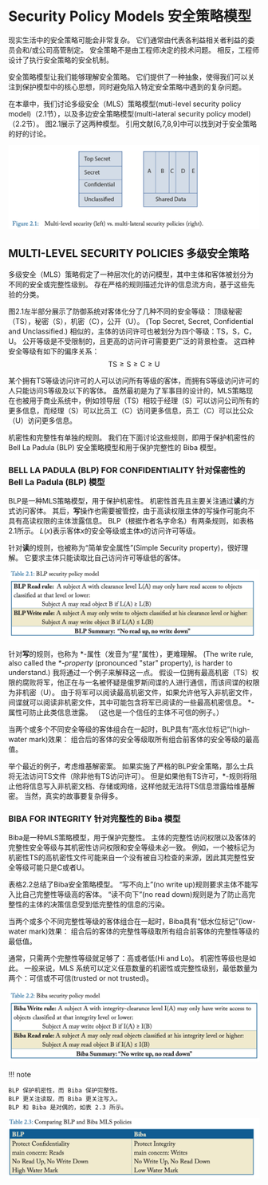 # Security Policy Models 安全策略模型

现实生活中的安全策略可能会非常复杂。
它们通常由代表各利益相关者利益的委员会和/或公司高管制定。
安全策略不是由工程师决定的技术问题。
相反，工程师设计了执行安全策略的安全机制。

安全策略模型让我们能够理解安全策略。
它们提供了一种抽象，使得我们可以关注到保护模型中的核心思想，同时避免陷入特定安全策略中遇到的复杂问题。

在本章中，我们讨论多级安全（MLS）策略模型(muti-level security policy model)（2.1节），以及多边安全策略模型(multi-lateral security policy model)（2.2节）。
图2.1展示了这两种模型。
引用文献[6,7,8,9]中可以找到对于安全策略的好的讨论。

![f2-1](./pic/f2-1.png)

## MULTI-LEVEL SECURITY POLICIES 多级安全策略

多级安全（MLS）策略假定了一种层次化的访问模型，其中主体和客体被划分为不同的安全或完整性级别。
存在严格的规则描述允许的信息流方向，基于这些先验的分类。

图2.1左半部分展示了防御系统对客体化分了几种不同的安全等级：
顶级秘密（TS），秘密（S），机密（C），公开（U）。
(Top Secret, Secret, Confidential and Unclassified.)
相似的，主体的访问许可也被划分为四个等级：TS，S，C，U。
公开等级是不受限制的，且更高的访问许可需要更广泛的背景检查。
这四种安全等级有如下的偏序关系：
$$
\text{TS}\ge\text{S}\ge\text{C}\ge\text{U}
$$

某个拥有TS等级访问许可的人可以访问所有等级的客体，而拥有S等级访问许可的人只能访问S等级及以下的客体。
虽然最初是为了军事目的设计的，MLS策略现在也被用于商业系统中，例如领导层（TS）相较于经理（S）可以访问公司所有的更多信息，而经理（S）可以比员工（C）访问更多信息，员工（C）可以比公众（U）访问更多信息。

机密性和完整性有单独的规则。
我们在下面讨论这些规则，即用于保护机密性的 Bell La Padula (BLP) 安全策略模型和用于保护完整性的 Biba 模型。

### BELL LA PADULA (BLP) FOR CONFIDENTIALITY 针对保密性的 Bell La Padula (BLP) 模型

BLP是一种MLS策略模型，用于保护机密性。
机密性首先且主要关注通过**读**的方式访问客体。
其后，**写**操作也需要被管控，由于高读权限主体的写操作可能向不具有高读权限的主体泄露信息。
BLP（根据作者名字命名）有两条规则，如表格2.1所示。
$L(x)$表示客体$x$的安全等级或主体$x$的访问许可等级。

针对**读**的规则，也被称为“简单安全属性”(Simple Security property)，很好理解。
它要求主体只能读取比自己访问许可等级低的客体。

![t2-1](./pic/t2-1.png)

针对**写**的规则，也称为 \*-属性（发音为“星”属性），更难理解。
(The write rule, also called the *\*-property* (pronounced "star" property), is harder to understand.)
我将通过一个例子来解释这一点。
假设一位拥有最高机密（TS）权限的腐败将军，他正在与一名被怀疑是俄罗斯间谍的人进行通信，而该间谍的权限为非机密（U）。
由于将军可以阅读最高机密文件，如果允许他写入非机密文件，间谍就可以阅读非机密文件，其中可能包含将军已阅读的一些最高机密信息。
\*-属性可防止此类信息泄露。
（这也是一个信任的主体不可信的例子。）

当两个或多个不同安全等级的客体组合在一起时，BLP具有“高水位标记”(high-water mark)效果：
组合后的客体的安全等级取所有组合前客体的安全等级的最高值。

举个最近的例子，考虑维基解密案。
如果实施了严格的BLP安全策略，那么士兵将无法访问TS文件（除非他有TS访问许可）。
但是如果他有TS许可，\*-规则将阻止他将信息写入非机密文档、存储或网络，这样他就无法将TS信息泄露给维基解密。
当然，真实的故事要复杂得多。

### BIBA FOR INTEGRITY 针对完整性的 Biba 模型

Biba是一种MLS策略模型，用于保护完整性。
主体的完整性访问权限以及客体的完整性安全等级与其机密性访问权限和安全等级未必一致。
例如，一个被标记为机密性TS的高机密性文件可能来自一个没有被自习检查的来源，因此其完整性安全等级可能只是C或者U。

表格2.2总结了Biba安全策略模型。
“写不向上”(no write up)规则要求主体不能写入比自己完整性等级高的客体。
“读不向下”(no read down)规则是为了防止高完整性的主体的决策信息受到低完整性的信息的污染。

当两个或多个不同完整性等级的客体组合在一起时，Biba具有“低水位标记”(low-water mark)效果：
组合后的客体的完整性等级取所有组合前客体的完整性等级的最低值。

通常，只需两个完整性等级就足够了：高或者低(Hi and Lo)。
机密性等级也是如此。
一般来说，MLS 系统可以定义任意数量的机密性或完整性级别，最低数量为两个：可信或不可信(trusted or not trusted)。

![t2-2](./pic/t2-2.png)

!!! note

    BLP 保护机密性，而 Biba 保护完整性。
    BLP 更关注读取，而 Biba 更关注写入。
    BLP 和 Biba 是对偶的，如表 2.3 所示。

![t2-3](./pic/t2-3.png)

